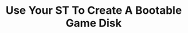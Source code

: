 ---
layout: post
title: Use Your ST To Create A Bootable Game Disk
date:
categories: playing_downloaded_atari_st_games
---